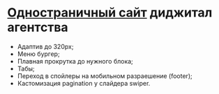 <h1><a href="https://yaroftd.github.io/Proxylab/">Одностраничный сайт</a> диджитал агентства</h1>
<ul>
  <li>Адаптив до 320px;</li>
  <li>Меню бургер;</li>
  <li>Плавная прокрутка до нужного блока;</li>
  <li>Табы;</li>
  <li>Переход в спойлеры на мобильном разраешение (footer);</li>
  <li>Кастомизация pagination у слайдера swiper.</li>
</ul>
